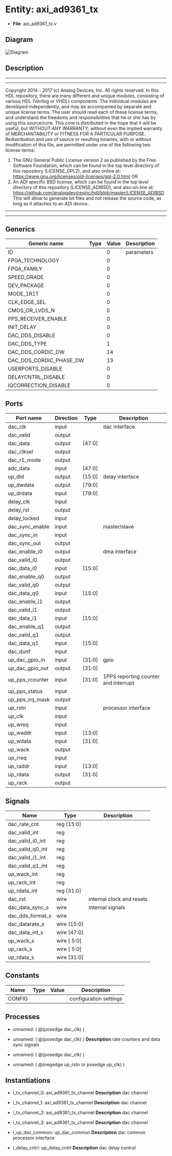 # Entity: axi_ad9361_tx

- **File**: axi_ad9361_tx.v
## Diagram

![Diagram](axi_ad9361_tx.svg "Diagram")
## Description

***************************************************************************
 ***************************************************************************
 Copyright 2014 - 2017 (c) Analog Devices, Inc. All rights reserved.
 In this HDL repository, there are many different and unique modules, consisting
 of various HDL (Verilog or VHDL) components. The individual modules are
 developed independently, and may be accompanied by separate and unique license
 terms.
 The user should read each of these license terms, and understand the
 freedoms and responsibilities that he or she has by using this source/core.
 This core is distributed in the hope that it will be useful, but WITHOUT ANY
 WARRANTY; without even the implied warranty of MERCHANTABILITY or FITNESS FOR
 A PARTICULAR PURPOSE.
 Redistribution and use of source or resulting binaries, with or without modification
 of this file, are permitted under one of the following two license terms:
   1. The GNU General Public License version 2 as published by the
      Free Software Foundation, which can be found in the top level directory
      of this repository (LICENSE_GPL2), and also online at:
      <https://www.gnu.org/licenses/old-licenses/gpl-2.0.html>
 OR
   2. An ADI specific BSD license, which can be found in the top level directory
      of this repository (LICENSE_ADIBSD), and also on-line at:
      https://github.com/analogdevicesinc/hdl/blob/master/LICENSE_ADIBSD
      This will allow to generate bit files and not release the source code,
      as long as it attaches to an ADI device.
 ***************************************************************************
 ***************************************************************************
 
## Generics

| Generic name            | Type | Value | Description |
| ----------------------- | ---- | ----- | ----------- |
| ID                      |      | 0     | parameters  |
| FPGA_TECHNOLOGY         |      | 0     |             |
| FPGA_FAMILY             |      | 0     |             |
| SPEED_GRADE             |      | 0     |             |
| DEV_PACKAGE             |      | 0     |             |
| MODE_1R1T               |      | 0     |             |
| CLK_EDGE_SEL            |      | 0     |             |
| CMOS_OR_LVDS_N          |      | 0     |             |
| PPS_RECEIVER_ENABLE     |      | 0     |             |
| INIT_DELAY              |      | 0     |             |
| DAC_DDS_DISABLE         |      | 0     |             |
| DAC_DDS_TYPE            |      | 1     |             |
| DAC_DDS_CORDIC_DW       |      | 14    |             |
| DAC_DDS_CORDIC_PHASE_DW |      | 13    |             |
| USERPORTS_DISABLE       |      | 0     |             |
| DELAYCNTRL_DISABLE      |      | 0     |             |
| IQCORRECTION_DISABLE    |      | 0     |             |
## Ports

| Port name       | Direction | Type   | Description                          |
| --------------- | --------- | ------ | ------------------------------------ |
| dac_clk         | input     |        | dac interface                        |
| dac_valid       | output    |        |                                      |
| dac_data        | output    | [47:0] |                                      |
| dac_clksel      | output    |        |                                      |
| dac_r1_mode     | output    |        |                                      |
| adc_data        | input     | [47:0] |                                      |
| up_dld          | output    | [15:0] | delay interface                      |
| up_dwdata       | output    | [79:0] |                                      |
| up_drdata       | input     | [79:0] |                                      |
| delay_clk       | input     |        |                                      |
| delay_rst       | output    |        |                                      |
| delay_locked    | input     |        |                                      |
| dac_sync_enable | input     |        | master/slave                         |
| dac_sync_in     | input     |        |                                      |
| dac_sync_out    | output    |        |                                      |
| dac_enable_i0   | output    |        | dma interface                        |
| dac_valid_i0    | output    |        |                                      |
| dac_data_i0     | input     | [15:0] |                                      |
| dac_enable_q0   | output    |        |                                      |
| dac_valid_q0    | output    |        |                                      |
| dac_data_q0     | input     | [15:0] |                                      |
| dac_enable_i1   | output    |        |                                      |
| dac_valid_i1    | output    |        |                                      |
| dac_data_i1     | input     | [15:0] |                                      |
| dac_enable_q1   | output    |        |                                      |
| dac_valid_q1    | output    |        |                                      |
| dac_data_q1     | input     | [15:0] |                                      |
| dac_dunf        | input     |        |                                      |
| up_dac_gpio_in  | input     | [31:0] | gpio                                 |
| up_dac_gpio_out | output    | [31:0] |                                      |
| up_pps_rcounter | input     | [31:0] | 1PPS reporting counter and interrupt |
| up_pps_status   | input     |        |                                      |
| up_pps_irq_mask | output    |        |                                      |
| up_rstn         | input     |        | processor interface                  |
| up_clk          | input     |        |                                      |
| up_wreq         | input     |        |                                      |
| up_waddr        | input     | [13:0] |                                      |
| up_wdata        | input     | [31:0] |                                      |
| up_wack         | output    |        |                                      |
| up_rreq         | input     |        |                                      |
| up_raddr        | input     | [13:0] |                                      |
| up_rdata        | output    | [31:0] |                                      |
| up_rack         | output    |        |                                      |
## Signals

| Name             | Type           | Description                |
| ---------------- | -------------- | -------------------------- |
| dac_rate_cnt     | reg     [15:0] |                            |
| dac_valid_int    | reg            |                            |
| dac_valid_i0_int | reg            |                            |
| dac_valid_q0_int | reg            |                            |
| dac_valid_i1_int | reg            |                            |
| dac_valid_q1_int | reg            |                            |
| up_wack_int      | reg            |                            |
| up_rack_int      | reg            |                            |
| up_rdata_int     | reg     [31:0] |                            |
| dac_rst          | wire           | internal clock and resets  |
| dac_data_sync_s  | wire           | internal signals           |
| dac_dds_format_s | wire           |                            |
| dac_datarate_s   | wire [15:0]    |                            |
| dac_data_int_s   | wire [47:0]    |                            |
| up_wack_s        | wire [ 5:0]    |                            |
| up_rack_s        | wire [ 5:0]    |                            |
| up_rdata_s       | wire [31:0]    |                            |
## Constants

| Name   | Type | Value | Description             |
| ------ | ---- | ----- | ----------------------- |
| CONFIG |      |       | configuration settings  |
## Processes
- unnamed: ( @(posedge dac_clk) )
- unnamed: ( @(posedge dac_clk) )
**Description**
rate counters and data sync signals

- unnamed: ( @(posedge dac_clk) )
- unnamed: ( @(negedge up_rstn or posedge up_clk) )
## Instantiations

- i_tx_channel_0: axi_ad9361_tx_channel
**Description**
dac channel

- i_tx_channel_1: axi_ad9361_tx_channel
**Description**
dac channel

- i_tx_channel_2: axi_ad9361_tx_channel
**Description**
dac channel

- i_tx_channel_3: axi_ad9361_tx_channel
**Description**
dac channel

- i_up_dac_common: up_dac_common
**Description**
dac common processor interface

- i_delay_cntrl: up_delay_cntrl
**Description**
dac delay control

